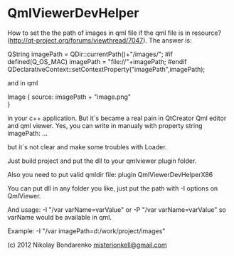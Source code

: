 QmlViewerDevHelper
==================

How to set the the path of images in qml file if the qml file is in resource?
(http://qt-project.org/forums/viewthread/7047). The answer is:

  QString imagePath = QDir::currentPath()+"/images/";
  #if defined(Q_OS_MAC)
  imagePath = "file://"+imagePath;
  #endif
  QDeclarativeContext::setContextProperty("imagePath",imagePath);

and in qml 

   Image {
   source: imagePath + "image.png"  
   }

in your c++ application. But it`s became a real pain in QtCreator Qml editor and
qml viewer. Yes, you can write in manualy with 
  property string imagePath: ...

but it`s not clear and make some troubles with Loader. 

Just build project and put the dll to your qmlviewer plugin folder. 

Also you need to put valid qmldir file:
  plugin QmlViewerDevHelperX86

You can put dll in any folder you like, just put the path with -I options 
on QmlViewer. 

And usage:
-I "/var varName=varValue" 
or 
-P "/var varName=varValue" 
so varName would be available in qml. 

Example:
-I "/var imagePath=d:/work/project/images"
       
(c) 2012 Nikolay Bondarenko <misterionkell@gmail.com>